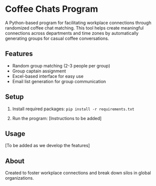 # Coffee Chats Program

A Python-based program for facilitating workplace connections through randomized coffee chat matching. This tool helps create meaningful connections across departments and time zones by automatically generating groups for casual coffee conversations.

## Features
- Random group matching (2-3 people per group)
- Group captain assignment
- Excel-based interface for easy use
- Email list generation for group communication

## Setup
1. Install required packages:
```pip install -r requirements.txt```

2. Run the program:
[Instructions to be added]

## Usage
[To be added as we develop the features]

## About
Created to foster workplace connections and break down silos in global organizations.